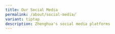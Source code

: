 ```yaml
---
title: Our Social Media
permalink: /about/social-media/
variant: tiptap
description: Zhenghua's social media platforms
---
```


